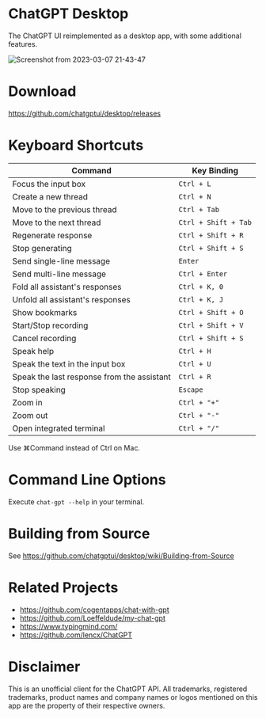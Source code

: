 # ChatGPT Desktop
The ChatGPT UI reimplemented as a desktop app, with some additional features.

![Screenshot from 2023-03-07 21-43-47](https://user-images.githubusercontent.com/127208659/223425508-baaa9da1-c058-4352-9533-fb985248fc25.png)

# Download
https://github.com/chatgptui/desktop/releases

# Keyboard Shortcuts
| Command | Key Binding |
|--|--|
| Focus the input box | `Ctrl + L` |
| Create a new thread | `Ctrl + N` |
| Move to the previous thread | `Ctrl + Tab` |
| Move to the next thread | `Ctrl + Shift + Tab` |
| Regenerate response | `Ctrl + Shift + R` |
| Stop generating | `Ctrl + Shift + S` |
| Send single-line message | `Enter` |
| Send multi-line message | `Ctrl + Enter` |
| Fold all assistant's responses | `Ctrl + K, 0` |
| Unfold all assistant's responses | `Ctrl + K, J` |
| Show bookmarks | `Ctrl + Shift + O` |
| Start/Stop recording | `Ctrl + Shift + V` |
| Cancel recording | `Ctrl + Shift + S` |
| Speak help | `Ctrl + H` |
| Speak the text in the input box | `Ctrl + U` |
| Speak the last response from the assistant | `Ctrl + R` |
| Stop speaking | `Escape` |
| Zoom in | `Ctrl + "+"` |
| Zoom out | `Ctrl + "-"` |
| Open integrated terminal | `Ctrl + "/"` |

Use ⌘Command instead of Ctrl on Mac.

# Command Line Options
Execute `chat-gpt --help` in your terminal.

# Building from Source
See https://github.com/chatgptui/desktop/wiki/Building-from-Source

# Related Projects
- https://github.com/cogentapps/chat-with-gpt
- https://github.com/Loeffeldude/my-chat-gpt
- https://www.typingmind.com/
- https://github.com/lencx/ChatGPT

# Disclaimer
This is an unofficial client for the ChatGPT API. All trademarks, registered trademarks, product names and company names or logos mentioned on this app are the property of their respective owners.
